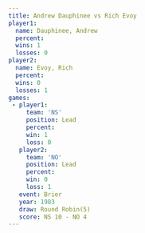 ```yaml
---
title: Andrew Dauphinee vs Rich Evoy
player1:                 
  name: Dauphinee, Andrew
  percent:               
  wins: 1                
  losses: 0              
player2:                 
  name: Evoy, Rich       
  percent:               
  wins: 0                
  losses: 1              
games:
 - player1:        
     team: 'NS'    
     position: Lead
     percent:      
     win: 1        
     loss: 0       
   player2:        
     team: 'NO'    
     position: Lead
     percent:      
     win: 0        
     loss: 1       
   event: Brier        
   year: 1983          
   draw: Round Robin(5)
   score: NS 10 - NO 4 
---
```


